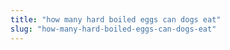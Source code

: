 ```yaml
---
title: "how many hard boiled eggs can dogs eat"
slug: "how-many-hard-boiled-eggs-can-dogs-eat"
---
```


